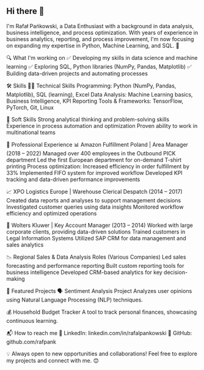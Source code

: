## Hi there 👋

I'm Rafał Pańkowski, a Data Enthusiast with a background in data analysis, business intelligence, and process optimization. With years of experience in business analytics, reporting, and process improvement, I'm now focusing on expanding my expertise in Python, Machine Learning, and SQL. 🚀


🔍 What I'm working on
✅ Developing my skills in data science and machine learning
✅ Exploring SQL, Python libraries (NumPy, Pandas, Matplotlib)
✅ Building data-driven projects and automating processes


🛠 Skills
👨‍💻 Technical Skills
Programming: Python (NumPy, Pandas, Matplotlib), SQL (learning), Excel
Data Analysis: Machine Learning basics, Business Intelligence, KPI Reporting
Tools & Frameworks: TensorFlow, PyTorch, Git, Linux

🎯 Soft Skills
Strong analytical thinking and problem-solving skills
Experience in process automation and optimization
Proven ability to work in multinational teams


💼 Professional Experience
📊 Amazon Fulfillment Poland | Area Manager (2018 – 2022)
Managed over 400 employees in the Outbound PICK department
Led the first European department for on-demand T-shirt printing
Process optimization: Increased efficiency in order fulfillment by 33%
Implemented FIFO system for improved workflow
Developed KPI tracking and data-driven performance improvements

📈 XPO Logistics Europe | Warehouse Clerical Despatch (2014 – 2017)
Created data reports and analyses to support management decisions
Investigated customer queries using data insights
Monitored workflow efficiency and optimized operations

🏢 Wolters Kluwer | Key Account Manager (2013 – 2014)
Worked with large corporate clients, providing data-driven solutions
Trained customers in Legal Information Systems
Utilized SAP CRM for data management and sales analytics

📉 Regional Sales & Data Analysis Roles (Various Companies)
Led sales forecasting and performance reporting
Built custom reporting tools for business intelligence
Developed CRM-based analytics for key decision-making


📂 Featured Projects
🗣 Sentiment Analysis Project
Analyzes user opinions using Natural Language Processing (NLP) techniques.

💰 Household Budget Tracker
A tool to track personal finances, showcasing continuous learning.


📬 How to reach me
🔗 LinkedIn: linkedin.com/in/rafalpankowski
📂 GitHub: github.com/rafpank


💡 Always open to new opportunities and collaborations! Feel free to explore my projects and connect with me. 😊

